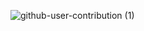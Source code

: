 ![github-user-contribution (1)](https://user-images.githubusercontent.com/71509077/173054726-c0566ab7-308e-4f03-88f5-378dc5d93612.svg)
